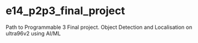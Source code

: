 # e14_p2p3_final_project
Path to Programmable 3 Final project. Object Detection and Localisation on ultra96v2 using AI/ML
